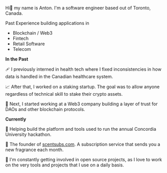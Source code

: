 Hi👋 my name is Anton. I'm a software engineer based out of Toronto, Canada.

Past Experience building applications in
- Blockchain / Web3
- Fintech
- Retail Software
- Telecom 


__In the Past__

🩹 I previously interned in health tech where I fixed inconsistencies in how data is handled in the Canadian healthcare system.

📈 After that, I worked on a staking startup. The goal was to allow anyone regardless of technical skill to stake their crypto assets.

🔧 Next, I started working at a Web3 company building a layer of trust for DAOs and other blockchain protocols.

__Currently__

📖 Helping build the platform and tools used to run the annual Concordia University hackathon.

💐 The founder of [scentsubs.com](scentsubs.com). A subscription service that sends you a new fragrance each month.

🤝 I'm constantly getting involved in open source projects, as I love to work on the very tools and projects that I use on a daily basis.

<!--
**icepaq/icepaq** is a ✨ _special_ ✨ repository because its `README.md` (this file) appears on your GitHub profile.

Here are some ideas to get you started:

- 🔭 I’m currently working on ...
- 🌱 I’m currently learning ...
- 👯 I’m looking to collaborate on ...
- 🤔 I’m looking for help with ...
- 💬 Ask me about ...
- 📫 How to reach me: ...
- 😄 Pronouns: ...
- ⚡ Fun fact: ...
-->
